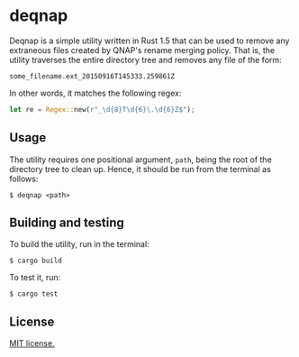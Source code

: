 # deqnap

Deqnap is a simple utility written in Rust 1.5 that can be used to remove
any extraneous files created by QNAP's rename merging policy. That is, the
utility traverses the entire directory tree and removes any file of the form:

```
some_filename.ext_20150916T145333.259861Z
```

In other words, it matches the following regex:

```rust
let re = Regex::new(r"_\d{8}T\d{6}\.\d{6}Z$");
```

## Usage

The utility requires one positional argument, `path`, being the root of the
directory tree to clean up. Hence, it should be run from the terminal as
follows:

```
$ deqnap <path>
```

## Building and testing

To build the utility, run in the terminal:

```
$ cargo build
```

To test it, run:

```
$ cargo test
```

## License

[MIT license.](LICENSE.md)
